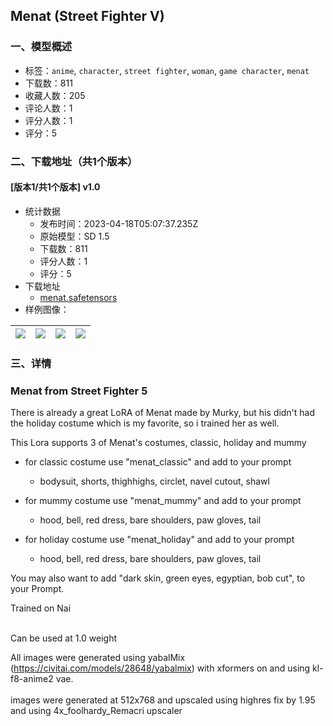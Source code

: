 ## Menat (Street Fighter V)
### 一、模型概述

- 标签：`anime`, `character`, `street fighter`, `woman`, `game character`, `menat`
- 下载数：811
- 收藏人数：205
- 评论人数：1
- 评分人数：1
- 评分：5

### 二、下载地址（共1个版本）

#### [版本1/共1个版本] v1.0

- 统计数据
  - 发布时间：2023-04-18T05:07:37.235Z
  - 原始模型：SD 1.5
  - 下载数：811
  - 评分人数：1
  - 评分：5
- 下载地址
  - [menat.safetensors](https://civitai.com/api/download/models/48650)
- 样例图像：

| <img src="https://image.civitai.com/xG1nkqKTMzGDvpLrqFT7WA/8f76a13a-1991-4aa1-4443-ec6039eee300/width=450/522490.jpeg" /> | <img src="https://image.civitai.com/xG1nkqKTMzGDvpLrqFT7WA/e9dfdd35-d8b8-44f3-4cbb-57e5cac4ba00/width=450/522491.jpeg" /> | <img src="https://image.civitai.com/xG1nkqKTMzGDvpLrqFT7WA/fefeaf7d-abaa-4681-7a5d-fef455708c00/width=450/522492.jpeg" /> | <img src="https://image.civitai.com/xG1nkqKTMzGDvpLrqFT7WA/573c0003-496d-4afa-d183-af936ef4ab00/width=450/522493.jpeg" /> |
| ---- | ---- | ---- | ---- |


### 三、详情
<h3><strong>Menat from Street Fighter 5</strong><br /></h3><p>There is already a great LoRA of Menat made by Murky, but his didn't had the holiday costume which is my favorite, so i trained her as well.<br /></p><p>This Lora supports 3 of Menat's costumes, classic, holiday and mummy</p><ul><li><p>for classic costume use "menat_classic" and add to your prompt</p><ul><li><p>bodysuit, shorts, thighhighs, circlet, navel cutout, shawl</p></li></ul><p></p></li><li><p>for mummy costume use "menat_mummy" and add to your prompt</p><ul><li><p>hood, bell, red dress, bare shoulders, paw gloves, tail</p><p></p></li></ul></li><li><p>for holiday costume use "menat_holiday" and add to your prompt</p><ul><li><p>hood, bell, red dress, bare shoulders, paw gloves, tail</p><p></p></li></ul></li></ul><p>You may also want to add "dark skin, green eyes, egyptian, bob cut", to your Prompt.</p><p></p><p>Trained on Nai</p><p><br />Can be used at 1.0 weight <br /></p><p>All images were generated using yabalMix (<a target="_blank" rel="ugc" href="https://civitai.com/models/28648/yabalmix">https://civitai.com/models/28648/yabalmix</a>) with xformers on and using kl-f8-anime2 vae.<br /><br />images were generated at 512x768 and upscaled using highres fix by 1.95 and using 4x_foolhardy_Remacri upscaler</p>